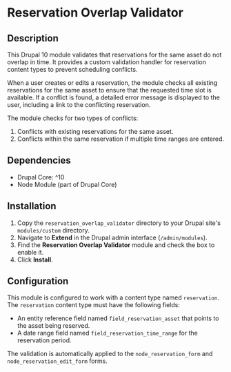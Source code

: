 # Reservation Overlap Validator

## Description

This Drupal 10 module validates that reservations for the same asset do not overlap in time. It provides a custom validation handler for reservation content types to prevent scheduling conflicts.

When a user creates or edits a reservation, the module checks all existing reservations for the same asset to ensure that the requested time slot is available. If a conflict is found, a detailed error message is displayed to the user, including a link to the conflicting reservation.

The module checks for two types of conflicts:
1.  Conflicts with existing reservations for the same asset.
2.  Conflicts within the same reservation if multiple time ranges are entered.

## Dependencies

* Drupal Core: ^10
* Node Module (part of Drupal Core)

## Installation

1.  Copy the `reservation_overlap_validator` directory to your Drupal site's `modules/custom` directory.
2.  Navigate to **Extend** in the Drupal admin interface (`/admin/modules`).
3.  Find the **Reservation Overlap Validator** module and check the box to enable it.
4.  Click **Install**.

## Configuration

This module is configured to work with a content type named `reservation`. The `reservation` content type must have the following fields:
* An entity reference field named `field_reservation_asset` that points to the asset being reserved.
* A date range field named `field_reservation_time_range` for the reservation period.

The validation is automatically applied to the `node_reservation_form` and `node_reservation_edit_form` forms.

